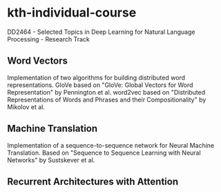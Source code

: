 # kth-individual-course
DD2464 - Selected Topics in Deep Learning for Natural Language Processing - Research Track

## Word Vectors
Implementation of two algorithms for building distributed word representations.
GloVe based on "GloVe: Global Vectors for Word Representation" by Pennington et al.
word2vec based on "Distributed Representations of Words and Phrases and their Compositionality" by Mikolov et al.

## Machine Translation
Implementation of a sequence-to-sequence network for Neural Machine Translation.
Based on "Sequence to Sequence Learning with Neural Networks" by Sustskever et al.

## Recurrent Architectures with Attention
